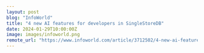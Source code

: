 ```yaml
---
layout: post
blog: "InfoWorld"
title: "4 new AI features for developers in SingleStoreDB"
date: 2024-01-29T10:00:00Z
image: images/infoworld.png
remote_url: "https://www.infoworld.com/article/3712502/4-new-ai-features-for-developers-in-singlestoredb.html#tk.rss_applicationdevelopment"
---
```

